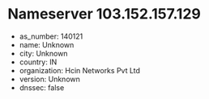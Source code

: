 # Nameserver 103.152.157.129

* as_number: 140121
* name: Unknown
* city: Unknown
* country: IN
* organization: Hcin Networks Pvt Ltd
* version: Unknown
* dnssec: false
